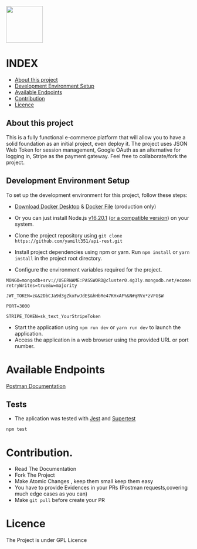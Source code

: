 <img src="https://github.com/yamilt351/api-rest/assets/88646148/6fa7be51-ea03-4be7-9f31-3b6365e68f46" width="100" height="100">



# INDEX
- [About this project](#About-this-project)
- [Development Environment Setup](#Development-Environment-Setup)
- [Available Endpoints](#Available-Endpoints)
- [Contribution](#Contribution)
- [Licence](#Licence)

## About this project

This is a fully functional e-commerce platform that will allow you to have a solid foundation as an initial project, even deploy it.
The project uses JSON Web Token for session management,
Google OAuth as an alternative for logging in,
Stripe as the payment gateway.
Feel free to collaborate/fork the project.

## Development Environment Setup

To set up the development environment for this project, follow these steps:

- [Download Docker Desktop](https://www.docker.com/products/docker-desktop/) & [Docker File](https://hub.docker.com/repository/docker/clamshell6412/ecomerce_res_api/general) (production only)

- Or you can just install Node.js [v16.20.1](https://nodejs.org/download/release/latest-gallium/) ([or a compatible version](https://nodejs.org/es/download/releases)) on your system.
- Clone the project repository using `git clone https://github.com/yamilt351/api-rest.git`
- Install project dependencies using npm or yarn. Run `npm install` or `yarn install` in the project root directory.
- Configure the environment variables required for the project.

```
MONGO=mongodb+srv://USERNAME:PASSWORD@cluster0.4g3ly.mongodb.net/ecomerce?retryWrites=true&w=majority
```

```
JWT_TOKEN=z&&2DbCJa9d3gZkxFwJdE$&hHbRe47KHxAF%&N#qRVx*zVFG$W
```

```
PORT=3000
```

```
STRIPE_TOKEN=sk_text_YourStripeToken

```

- Start the application using `npm run dev` or `yarn run dev` to launch the application.
- Access the application in a web browser using the provided URL or port number.

# Available Endpoints

[Postman Documentation](https://documenter.getpostman.com/view/21643141/2s93sXcaLf#f3eb5112-676b-46c6-89a2-f5dd6b6c0927)

## Tests

- The aplication was tested with [Jest](https://jestjs.io/) and [Supertest](https://www.npmjs.com/package/supertest)

```
npm test

```

# Contribution.

-  Read The Documentation
-  Fork The Project
-  Make Atomic Changes , keep them small keep them easy
-  You have to provide Evidences in your PRs (Postman requests,covering  much edge cases as you can)
-  Make `git pull` before create your PR

# Licence
The Project is under GPL Licence
